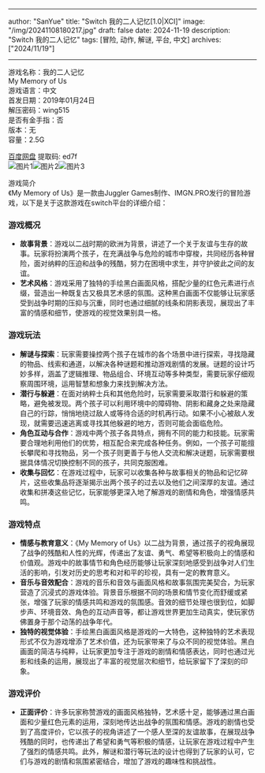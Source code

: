 
---
author: "SanYue"
title: "Switch 我的二人记忆[1.0|XCI]"
image: "/img/20241108180217.jpg"
draft: false
date: 2024-11-19
description: "Switch 我的二人记忆"
tags: [冒险, 动作, 解谜, 平台, 中文]
archives: ["2024/11/19"]

---

游戏名称：我的二人记忆   
My Memory of Us    
游戏语言：中文  
首发日期：2019年01月24日  
解压密码：wing515  
是否有金手指：否  
版本：无   
容量：2.5G

[百度网盘](https//pan.baidu.com/s/1lQWxwnVspd2-MXSLoPDA4Q) 提取码: ed7f  
![图片1](/img/b82794.jpg)![图片2](/img/a1d911.jpg)![图片3](/img/a3bb56.jpg)  

游戏简介  
《My Memory of Us》是一款由Juggler Games制作、IMGN.PRO发行的冒险游戏，以下是关于这款游戏在switch平台的详细介绍：

### 游戏概况
- **故事背景**：游戏以二战时期的欧洲为背景，讲述了一个关于友谊与生存的故事。玩家将扮演两个孩子，在充满战争与危险的城市中穿梭，共同经历各种冒险，面对纳粹的压迫和战争的残酷，努力在困境中求生，并守护彼此之间的友谊。
- **艺术风格**：游戏采用了独特的手绘黑白画面风格，搭配少量的红色元素进行点缀，营造出一种既复古又极具艺术感的氛围。这种黑白画面不仅能够让玩家感受到战争时期的压抑与沉重，同时也通过细腻的线条和阴影表现，展现出了丰富的情感和细节，使游戏的视觉效果别具一格。

### 游戏玩法
- **解谜与探索**：玩家需要操控两个孩子在城市的各个场景中进行探索，寻找隐藏的物品、线索和通道，以解决各种谜题和推动游戏剧情的发展。谜题的设计巧妙多样，涵盖了逻辑推理、物品组合、环境互动等多种类型，需要玩家仔细观察周围环境，运用智慧和想象力来找到解决方法。
- **潜行与躲避**：在面对纳粹士兵和其他危险时，玩家需要采取潜行和躲避的策略，避免被发现。两个孩子可以利用环境中的障碍物、阴影和藏身之处来隐藏自己的行踪，悄悄地绕过敌人或等待合适的时机再行动。如果不小心被敌人发现，就需要迅速逃离或寻找其他躲避的地方，否则可能会面临危险。
- **角色互动与合作**：游戏中两个孩子各具特点，拥有不同的能力和技能。玩家需要合理地利用他们的优势，相互配合来完成各种任务。例如，一个孩子可能擅长攀爬和寻找物品，另一个孩子则更善于与他人交流和解决谜题，玩家需要根据具体情况切换控制不同的孩子，共同克服困难。
- **收集与回忆**：在游戏过程中，玩家可以收集各种与故事相关的物品和记忆碎片，这些收集品将逐渐揭示出两个孩子的过去以及他们之间深厚的友谊。通过收集和拼凑这些记忆，玩家能够更深入地了解游戏的剧情和角色，增强情感共鸣。

### 游戏特点
- **情感与教育意义**：《My Memory of Us》以二战为背景，通过孩子的视角展现了战争的残酷和人性的光辉，传递出了友谊、勇气、希望等积极向上的情感和价值观。游戏中的故事情节和角色经历能够让玩家深刻地感受到战争对人们生活的影响，引发对历史的思考和对和平的珍视，具有一定的教育意义。
- **音乐与音效配合**：游戏的音乐和音效与画面风格和故事氛围完美契合，为玩家营造了沉浸式的游戏体验。背景音乐根据不同的场景和情节变化而舒缓或紧张，增强了玩家的情感共鸣和游戏的氛围感。音效的细节处理也很到位，如脚步声、环境音效、角色的互动声音等，都让游戏世界更加生动真实，使玩家仿佛置身于那个动荡的战争年代。
- **独特的视觉体验**：手绘黑白画面风格是游戏的一大特色，这种独特的艺术表现形式不仅为游戏增添了艺术价值，还为玩家带来了与众不同的视觉体验。黑白画面的简洁与纯粹，让玩家更加专注于游戏的剧情和情感表达，同时也通过光影和线条的运用，展现出了丰富的视觉层次和细节，给玩家留下了深刻的印象。

### 游戏评价
- **正面评价**：许多玩家称赞游戏的画面风格独特，艺术感十足，能够通过黑白画面和少量红色元素的运用，深刻地传达出战争的氛围和情感。游戏的剧情也受到了高度评价，它以孩子的视角讲述了一个感人至深的友谊故事，在展现战争残酷的同时，也传递出了希望和勇气等积极的情感，让玩家在游戏过程中产生了强烈的情感共鸣。此外，解谜和潜行等玩法的设计也得到了玩家的认可，它们与游戏的剧情和氛围紧密结合，增加了游戏的趣味性和挑战性。
